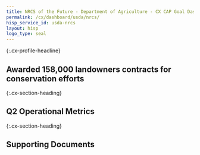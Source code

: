 ```yaml
---
title: NRCS of the Future - Department of Agriculture - CX CAP Goal Dashboard
permalink: /cx/dashboard/usda/nrcs/
hisp_service_id: usda-nrcs
layout: hisp
logo_type: seal
---
```


{:.cx-profile-headline}
## Awarded 158,000 landowners contracts for conservation efforts 

{:.cx-section-heading}
## Q2 Operational Metrics

{:.cx-section-heading}
## Supporting Documents